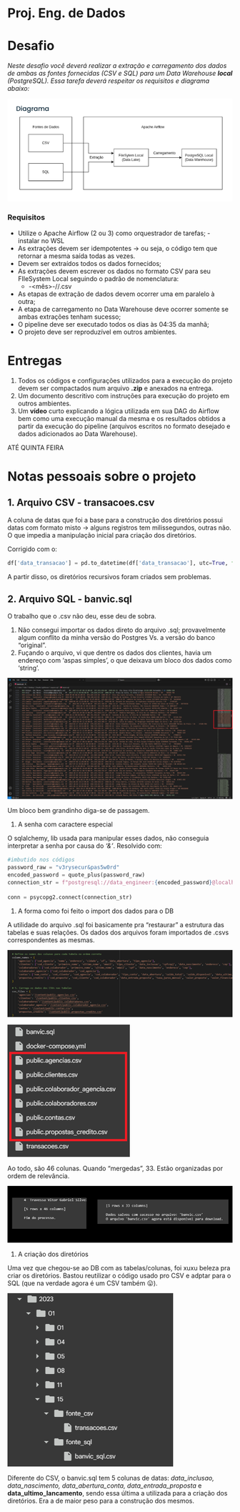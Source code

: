 # Proj. Eng. de Dados

# **Desafio**

*Neste desafio você deverá realizar a extração e carregamento dos dados de ambas as fontes fornecidas (CSV e SQL) para um Data Warehouse **local** (PostgreSQL). Essa tarefa deverá respeitar os requisitos e diagrama abaixo:*

![image.png](image.png)

### **Requisitos**

- Utilize o Apache Airflow (2 ou 3) como orquestrador de tarefas; - instalar no WSL
- As extrações devem ser idempotentes → ou seja, o código tem que retornar a mesma saída todas as vezes.
- Devem ser extraídos todos os dados fornecidos;
- As extrações devem escrever os dados no formato CSV para seu FIleSystem Local seguindo o padrão de nomenclatura:
    - <ano>-<mês>-<dia>/<fonte-de-dados>/<nome-da-tabela-ou-csv>.csv
- As etapas de extração de dados devem ocorrer uma em paralelo à outra;
- A etapa de carregamento no Data Warehouse deve ocorrer somente se ambas extrações tenham sucesso;
- O pipeline deve ser executado todos os dias às 04:35 da manhã;
- O projeto deve ser reproduzível em outros ambientes.

# **Entregas**

1. Todos os códigos e configurações utilizados para a execução do projeto devem ser compactados num arquivo **.zip** e anexados na entrega.
2. Um documento descritivo com instruções para execução do projeto em outros ambientes.
3. Um **vídeo** curto explicando a lógica utilizada em sua DAG do Airflow bem como uma execução manual da mesma e os resultados obtidos a partir da execução do pipeline (arquivos escritos no formato desejado e dados adicionados ao Data Warehouse).

ATÉ QUINTA FEIRA

# Notas pessoais sobre o projeto

## 1. Arquivo CSV - transacoes.csv

A coluna de datas que foi a base para a construção dos diretórios possui datas com formato misto → alguns registros tem milissegundos, outras não. O que impedia a manipulação inicial para criação dos diretórios. 

Corrigido com o:

```python
df['data_transacao'] = pd.to_datetime(df['data_transacao'], utc=True, format="mixed")
```

A partir disso, os diretórios recursivos foram criados sem problemas. 

## 2. Arquivo SQL - banvic.sql

O trabalho que o .csv não deu, esse deu de sobra. 

1. Não consegui importar os dados direto do arquivo .sql; provavelmente algum conflito da minha versão do Postgres Vs. a versão do banco “original”.
2. Fuçando o arquivo, vi que dentre os dados dos clientes, havia um endereço com ‘aspas simples’, o que deixava um bloco dos dados como ‘string’.

![image.png](image%201.png)

Um bloco bem grandinho diga-se de passagem. 

1. A senha com caractere especial

O sqlalchemy, lib usada para manipular esses dados, não conseguia interpretar a senha por causa do *‘&’*. Resolvido com: 

```python
#imbutido nos códigos
password_raw = "v3rysecur&pas5w0rd"
encoded_password = quote_plus(password_raw)
connection_str = f"postgresql://data_engineer:{encoded_password}@localhost:5432/banvic"

conn = psycopg2.connect(connection_str)
```

1. A forma como foi feito o import dos dados para o DB

A utilidade do arquivo .sql foi basicamente pra “restaurar” a estrutura das tabelas e suas relações. Os dados dos arquivos foram importados de .csvs correspondentes as mesmas.

![image.png](image%202.png)

![image.png](image%203.png)

Ao todo, são 46 colunas. Quando “mergedas”, 33. Estão organizadas por ordem de relevância.

![image.png](image%204.png)

1. A criação dos diretórios

Uma vez que chegou-se ao DB com as tabelas/colunas, foi xuxu beleza pra criar os diretórios. Bastou reutilizar o código usado pro CSV e adptar para o SQL (que na verdade agora é um CSV também 😛).

![image.png](image%205.png)

Diferente do CSV, o banvic.sql tem 5 colunas de datas: *data_inclusao, data_nascimento, data_abertura_conta, data_entrada_proposta* e **data_ultimo_lancamento**, sendo essa última a utilizada para a criação dos diretórios. Era a de maior peso para a construção dos mesmos.